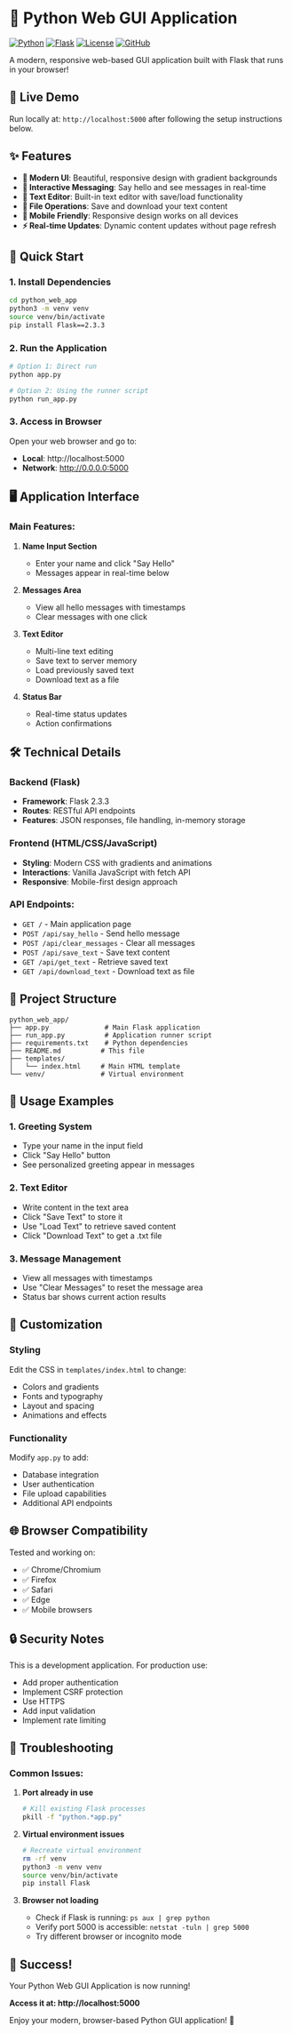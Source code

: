 # 🐍 Python Web GUI Application

[![Python](https://img.shields.io/badge/Python-3.8+-blue.svg)](https://python.org)
[![Flask](https://img.shields.io/badge/Flask-2.3.3-green.svg)](https://flask.palletsprojects.com/)
[![License](https://img.shields.io/badge/License-MIT-yellow.svg)](LICENSE)
[![GitHub](https://img.shields.io/badge/GitHub-varunmanik-black.svg)](https://github.com/varunmanik)

A modern, responsive web-based GUI application built with Flask that runs in your browser!

## 🌟 Live Demo
Run locally at: `http://localhost:5000` after following the setup instructions below.

## ✨ Features

- **🎨 Modern UI**: Beautiful, responsive design with gradient backgrounds
- **💬 Interactive Messaging**: Say hello and see messages in real-time
- **📝 Text Editor**: Built-in text editor with save/load functionality
- **💾 File Operations**: Save and download your text content
- **📱 Mobile Friendly**: Responsive design works on all devices
- **⚡ Real-time Updates**: Dynamic content updates without page refresh

## 🚀 Quick Start

### 1. Install Dependencies
```bash
cd python_web_app
python3 -m venv venv
source venv/bin/activate
pip install Flask==2.3.3
```

### 2. Run the Application
```bash
# Option 1: Direct run
python app.py

# Option 2: Using the runner script
python run_app.py
```

### 3. Access in Browser
Open your web browser and go to:
- **Local**: http://localhost:5000
- **Network**: http://0.0.0.0:5000

## 🖥️ Application Interface

### Main Features:
1. **Name Input Section**
   - Enter your name and click "Say Hello"
   - Messages appear in real-time below

2. **Messages Area**
   - View all hello messages with timestamps
   - Clear messages with one click

3. **Text Editor**
   - Multi-line text editing
   - Save text to server memory
   - Load previously saved text
   - Download text as a file

4. **Status Bar**
   - Real-time status updates
   - Action confirmations

## 🛠️ Technical Details

### Backend (Flask)
- **Framework**: Flask 2.3.3
- **Routes**: RESTful API endpoints
- **Features**: JSON responses, file handling, in-memory storage

### Frontend (HTML/CSS/JavaScript)
- **Styling**: Modern CSS with gradients and animations
- **Interactions**: Vanilla JavaScript with fetch API
- **Responsive**: Mobile-first design approach

### API Endpoints:
- `GET /` - Main application page
- `POST /api/say_hello` - Send hello message
- `POST /api/clear_messages` - Clear all messages
- `POST /api/save_text` - Save text content
- `GET /api/get_text` - Retrieve saved text
- `GET /api/download_text` - Download text as file

## 📁 Project Structure

```
python_web_app/
├── app.py              # Main Flask application
├── run_app.py          # Application runner script
├── requirements.txt    # Python dependencies
├── README.md          # This file
├── templates/
│   └── index.html     # Main HTML template
└── venv/              # Virtual environment
```

## 🎯 Usage Examples

### 1. Greeting System
- Type your name in the input field
- Click "Say Hello" button
- See personalized greeting appear in messages

### 2. Text Editor
- Write content in the text area
- Click "Save Text" to store it
- Use "Load Text" to retrieve saved content
- Click "Download Text" to get a .txt file

### 3. Message Management
- View all messages with timestamps
- Use "Clear Messages" to reset the message area
- Status bar shows current action results

## 🔧 Customization

### Styling
Edit the CSS in `templates/index.html` to change:
- Colors and gradients
- Fonts and typography
- Layout and spacing
- Animations and effects

### Functionality
Modify `app.py` to add:
- Database integration
- User authentication
- File upload capabilities
- Additional API endpoints

## 🌐 Browser Compatibility

Tested and working on:
- ✅ Chrome/Chromium
- ✅ Firefox
- ✅ Safari
- ✅ Edge
- ✅ Mobile browsers

## 🔒 Security Notes

This is a development application. For production use:
- Add proper authentication
- Implement CSRF protection
- Use HTTPS
- Add input validation
- Implement rate limiting

## 🚨 Troubleshooting

### Common Issues:

1. **Port already in use**
   ```bash
   # Kill existing Flask processes
   pkill -f "python.*app.py"
   ```

2. **Virtual environment issues**
   ```bash
   # Recreate virtual environment
   rm -rf venv
   python3 -m venv venv
   source venv/bin/activate
   pip install Flask
   ```

3. **Browser not loading**
   - Check if Flask is running: `ps aux | grep python`
   - Verify port 5000 is accessible: `netstat -tuln | grep 5000`
   - Try different browser or incognito mode

## 🎉 Success!

Your Python Web GUI Application is now running! 

**Access it at: http://localhost:5000**

Enjoy your modern, browser-based Python GUI application! 🎊
